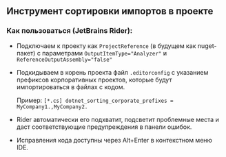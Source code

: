 ## Инструмент сортировки импортов в проекте

### Как пользоваться (JetBrains Rider):
- Подключаем к проекту как `ProjectReference` (в будущем как nuget-пакет) с параметрами `OutputItemType="Analyzer"` и `ReferenceOutputAssembly="false"`
- Подкидываем в корень проекта файл `.editorconfig` с указанием префиксов корпоративных проектов, которые будут импортироваться в файлах с кодом.

  Пример:
  `[*.cs]
  dotnet_sorting_corporate_prefixes = MyCompany1.,MyCompany2.`
  
- Rider автоматически его подхватит, подсветит проблемные места и даст соответствующие предупреждения в панели ошибок.
- Исправления кода доступны через Alt+Enter в контекстном меню IDE.
